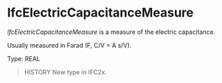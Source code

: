 # IfcElectricCapacitanceMeasure

_IfcElectricCapacitanceMeasure_ is a measure of the electric capacitance.

Usually measured in Farad (F, C/V = A s/V).

Type: REAL

> HISTORY New type in IFC2x.
